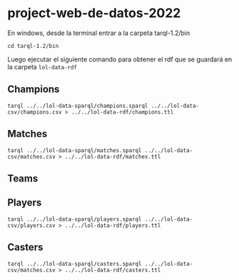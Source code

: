 # project-web-de-datos-2022

En windows, desde la terminal entrar a la carpeta tarql-1.2/bin

 ```cd tarql-1.2/bin``` 

Luego ejecutar el siguiente comando para obtener el rdf que se guardará en la carpeta `lol-data-rdf`

## Champions

 ```tarql ../../lol-data-sparql/champions.sparql ../../lol-data-csv/champions.csv > ../../lol-data-rdf/champions.ttl```

 ## Matches

  ```tarql ../../lol-data-sparql/matches.sparql ../../lol-data-csv/matches.csv > ../../lol-data-rdf/matches.ttl```


 ## Teams


 ## Players
 ```tarql ../../lol-data-sparql/players.sparql ../../lol-data-csv/players.csv > ../../lol-data-rdf/players.ttl```


 ## Casters
 
  ```tarql ../../lol-data-sparql/casters.sparql ../../lol-data-csv/matches.csv > ../../lol-data-rdf/casters.ttl```
